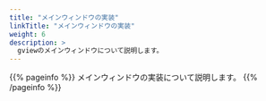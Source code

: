 ```yaml
---
title: "メインウィンドウの実装"
linkTitle: "メインウィンドウの実装"
weight: 6
description: >
  gviewのメインウィンドウについて説明します。
---
```


{{% pageinfo %}}
メインウィンドウの実装について説明します。
{{% /pageinfo %}}
